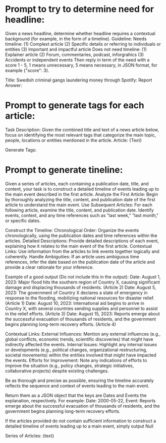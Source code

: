 # Prompt to try to determine need for headline:
Given a news headline, determine whether headline requires a contextual background (for example, in the form of a timeline). 
Guideline:
Needs timeline:  (1) Complext article (2) Specific details or referring to individuals or entities (3) Important and impactful article
Does not need timeline: (1) Explainer article (2) Forum, commentaries, podcast, inforgrahics (3) Accidents or independent events
Then reply in term of the need with a score 1 - 5, 1 means unnecessary, 5 means necessary, in JSON format, for example {"score": 3}.

Title: Swedish criminal gangs laundering money through Spotify: Report
Answer: 


# Prompt to generate tags for each article:
Task Description: Given the combined title and text of a news article below, focus on identifying the most relevant tags that categorize the main   topic, people, locations or entities mentioned in the article. 
Article:
{Text}

Generate Tags:




# Prompt to generate tineline:
Given a series of articles, each containing a publication date, title, and content, your task is to construct a detailed timeline of events leading up to the main event described in the first article.
Analyze the First Article: Begin by thoroughly analyzing the title, content, and publication date of the first article to understand the main event.
Use Subsequent Articles: For each following article, examine the title, content, and publication date. Identify events, context, and any time references such as "last week," "last month," or specific dates.

Construct the Timeline:
Chronological Order: Organize the events chronologically, using the publication dates and time references within the articles.
Detailed Descriptions: Provide detailed descriptions of each event, explaining how it relates to the main event of the first article.
Contextual Links: Use information from the articles to link events together logically and coherently.
Handle Ambiguities: If an article uses ambiguous time references, infer the date based on the publication date of the article and provide a clear rationale for your inference.

Example of a good output (Do not include this in the output):
Date: August 1, 2023: Major flood hits the southern region of Country X, causing significant damage and displacing thousands of residents. (Article 2)
Date: August 5, 2023: The government of Country X declares a state of emergency in response to the flooding, mobilizing national resources for disaster relief. (Article 1)
Date: August 10, 2023: International aid begins to arrive in Country X, with several countries sending supplies and personnel to assist in the relief efforts. (Article 3)
Date: August 15, 2023: Reports emerge about the successful evacuation of thousands of residents, and the government begins planning long-term recovery efforts. (Article 4)

Contextual Links:
External Influences: Mention any external influences (e.g., global conflicts, economic trends, scientific discoveries) that might have indirectly affected the events.
Internal Issues: Highlight any internal issues or developments (e.g., political changes, organizational restructuring, societal movements) within the entities involved that might have impacted the events.
Efforts for Improvement: Note any indications of efforts to improve the situation (e.g., policy changes, strategic initiatives, collaborative projects) despite existing challenges.

Be as thorough and precise as possible, ensuring the timeline accurately reflects the sequence and context of events leading to the main event.

Return them as a JSON object that the keys are Dates and Events the explanation, respectively.
For example:
Date: 2000-05-22, Event: Reports emerge about the successful evacuation of thousands of residents, and the government begins planning long-term recovery efforts.

If the articles provided do not contain sufficient information to construct a detailed timeline of events leading up to a main event, simply output Null

Series of Articles: {text}
